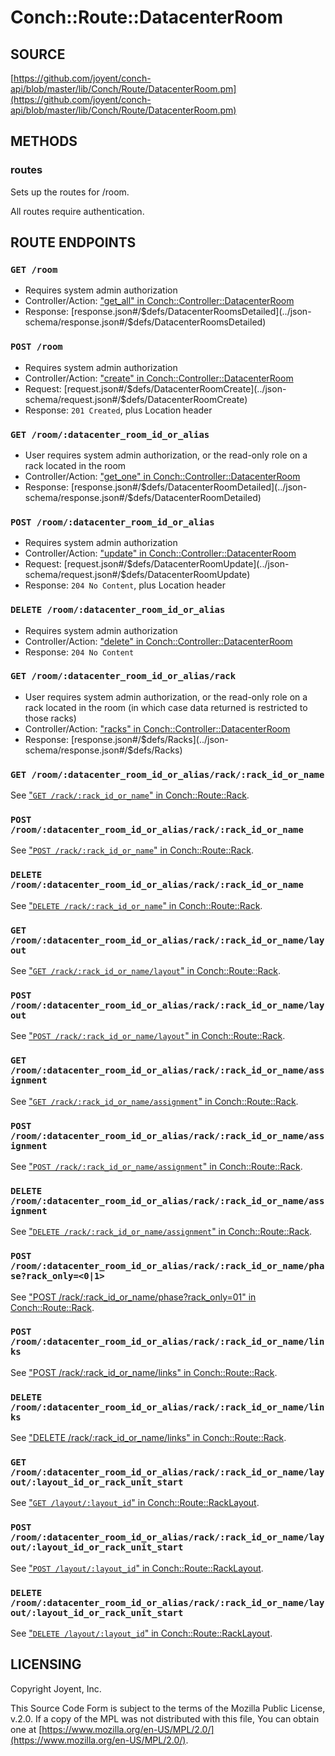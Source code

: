 # Conch::Route::DatacenterRoom

## SOURCE

[https://github.com/joyent/conch-api/blob/master/lib/Conch/Route/DatacenterRoom.pm](https://github.com/joyent/conch-api/blob/master/lib/Conch/Route/DatacenterRoom.pm)

## METHODS

### routes

Sets up the routes for /room.

All routes require authentication.

## ROUTE ENDPOINTS

### `GET /room`

- Requires system admin authorization
- Controller/Action: ["get\_all" in Conch::Controller::DatacenterRoom](../modules/Conch%3A%3AController%3A%3ADatacenterRoom#get_all)
- Response: [response.json#/$defs/DatacenterRoomsDetailed](../json-schema/response.json#/$defs/DatacenterRoomsDetailed)

### `POST /room`

- Requires system admin authorization
- Controller/Action: ["create" in Conch::Controller::DatacenterRoom](../modules/Conch%3A%3AController%3A%3ADatacenterRoom#create)
- Request: [request.json#/$defs/DatacenterRoomCreate](../json-schema/request.json#/$defs/DatacenterRoomCreate)
- Response: `201 Created`, plus Location header

### `GET /room/:datacenter_room_id_or_alias`

- User requires system admin authorization, or the read-only role on a rack located in
the room
- Controller/Action: ["get\_one" in Conch::Controller::DatacenterRoom](../modules/Conch%3A%3AController%3A%3ADatacenterRoom#get_one)
- Response: [response.json#/$defs/DatacenterRoomDetailed](../json-schema/response.json#/$defs/DatacenterRoomDetailed)

### `POST /room/:datacenter_room_id_or_alias`

- Requires system admin authorization
- Controller/Action: ["update" in Conch::Controller::DatacenterRoom](../modules/Conch%3A%3AController%3A%3ADatacenterRoom#update)
- Request: [request.json#/$defs/DatacenterRoomUpdate](../json-schema/request.json#/$defs/DatacenterRoomUpdate)
- Response: `204 No Content`, plus Location header

### `DELETE /room/:datacenter_room_id_or_alias`

- Requires system admin authorization
- Controller/Action: ["delete" in Conch::Controller::DatacenterRoom](../modules/Conch%3A%3AController%3A%3ADatacenterRoom#delete)
- Response: `204 No Content`

### `GET /room/:datacenter_room_id_or_alias/rack`

- User requires system admin authorization, or the read-only role on a rack located in
the room (in which case data returned is restricted to those racks)
- Controller/Action: ["racks" in Conch::Controller::DatacenterRoom](../modules/Conch%3A%3AController%3A%3ADatacenterRoom#racks)
- Response: [response.json#/$defs/Racks](../json-schema/response.json#/$defs/Racks)

### `GET /room/:datacenter_room_id_or_alias/rack/:rack_id_or_name`

See ["`GET /rack/:rack_id_or_name`" in Conch::Route::Rack](../modules/Conch%3A%3ARoute%3A%3ARack#get-rackrack_id_or_name).

### `POST /room/:datacenter_room_id_or_alias/rack/:rack_id_or_name`

See ["`POST /rack/:rack_id_or_name`" in Conch::Route::Rack](../modules/Conch%3A%3ARoute%3A%3ARack#post-rackrack_id_or_name).

### `DELETE /room/:datacenter_room_id_or_alias/rack/:rack_id_or_name`

See ["`DELETE /rack/:rack_id_or_name`" in Conch::Route::Rack](../modules/Conch%3A%3ARoute%3A%3ARack#delete-rackrack_id_or_name).

### `GET /room/:datacenter_room_id_or_alias/rack/:rack_id_or_name/layout`

See ["`GET /rack/:rack_id_or_name/layout`" in Conch::Route::Rack](../modules/Conch%3A%3ARoute%3A%3ARack#get-rackrack_id_or_namelayout).

### `POST /room/:datacenter_room_id_or_alias/rack/:rack_id_or_name/layout`

See ["`POST /rack/:rack_id_or_name/layout`" in Conch::Route::Rack](../modules/Conch%3A%3ARoute%3A%3ARack#post-rackrack_id_or_namelayout).

### `GET /room/:datacenter_room_id_or_alias/rack/:rack_id_or_name/assignment`

See ["`GET /rack/:rack_id_or_name/assignment`" in Conch::Route::Rack](../modules/Conch%3A%3ARoute%3A%3ARack#get-rackrack_id_or_nameassignment).

### `POST /room/:datacenter_room_id_or_alias/rack/:rack_id_or_name/assignment`

See ["`POST /rack/:rack_id_or_name/assignment`" in Conch::Route::Rack](../modules/Conch%3A%3ARoute%3A%3ARack#post-rackrack_id_or_nameassignment).

### `DELETE /room/:datacenter_room_id_or_alias/rack/:rack_id_or_name/assignment`

See ["`DELETE /rack/:rack_id_or_name/assignment`" in Conch::Route::Rack](../modules/Conch%3A%3ARoute%3A%3ARack#delete-rackrack_id_or_nameassignment).

### `POST /room/:datacenter_room_id_or_alias/rack/:rack_id_or_name/phase?rack_only=<0|1>`

See ["POST /rack/:rack\_id\_or\_name/phase?rack\_only=01" in Conch::Route::Rack](../modules/Conch%3A%3ARoute%3A%3ARack#post-rackrack_id_or_namephaserack_only01).

### `POST /room/:datacenter_room_id_or_alias/rack/:rack_id_or_name/links`

See ["POST /rack/:rack\_id\_or\_name/links" in Conch::Route::Rack](../modules/Conch%3A%3ARoute%3A%3ARack#post-rackrack_id_or_namelinks).

### `DELETE /room/:datacenter_room_id_or_alias/rack/:rack_id_or_name/links`

See ["DELETE /rack/:rack\_id\_or\_name/links" in Conch::Route::Rack](../modules/Conch%3A%3ARoute%3A%3ARack#delete-rackrack_id_or_namelinks).

### `GET /room/:datacenter_room_id_or_alias/rack/:rack_id_or_name/layout/:layout_id_or_rack_unit_start`

See ["`GET /layout/:layout_id`" in Conch::Route::RackLayout](../modules/Conch%3A%3ARoute%3A%3ARackLayout#get-layoutlayout_id).

### `POST /room/:datacenter_room_id_or_alias/rack/:rack_id_or_name/layout/:layout_id_or_rack_unit_start`

See ["`POST /layout/:layout_id`" in Conch::Route::RackLayout](../modules/Conch%3A%3ARoute%3A%3ARackLayout#post-layoutlayout_id).

### `DELETE /room/:datacenter_room_id_or_alias/rack/:rack_id_or_name/layout/:layout_id_or_rack_unit_start`

See ["`DELETE /layout/:layout_id`" in Conch::Route::RackLayout](../modules/Conch%3A%3ARoute%3A%3ARackLayout#delete-layoutlayout_id).

## LICENSING

Copyright Joyent, Inc.

This Source Code Form is subject to the terms of the Mozilla Public License,
v.2.0. If a copy of the MPL was not distributed with this file, You can obtain
one at [https://www.mozilla.org/en-US/MPL/2.0/](https://www.mozilla.org/en-US/MPL/2.0/).
